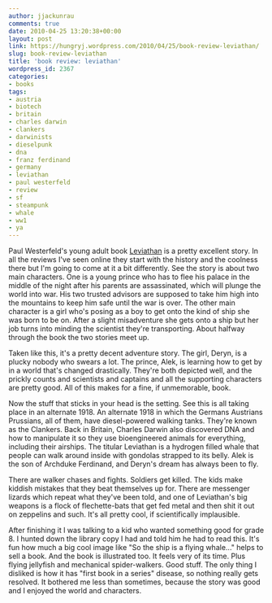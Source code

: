 ```yaml
---
author: jjackunrau
comments: true
date: 2010-04-25 13:20:38+00:00
layout: post
link: https://hungryj.wordpress.com/2010/04/25/book-review-leviathan/
slug: book-review-leviathan
title: 'book review: leviathan'
wordpress_id: 2367
categories:
- books
tags:
- austria
- biotech
- britain
- charles darwin
- clankers
- darwinists
- dieselpunk
- dna
- franz ferdinand
- germany
- leviathan
- paul westerfeld
- review
- sf
- steampunk
- whale
- ww1
- ya
---
```


Paul Westerfeld's young adult book [Leviathan](http://www.librarything.com/work/8212442) is a pretty excellent story. In all the reviews I've seen online they start with the history and the coolness there but I'm going to come at it a bit differently. See the story is about two main characters. One is a young prince who has to flee his palace in the middle of the night after his parents are assassinated, which will plunge the world into war. His two trusted advisors are supposed to take him high into the mountains to keep him safe until the war is over. The other main character is a girl who's posing as a boy to get onto the kind of ship she was born to be on. After a slight misadventure she gets onto a ship but her job turns into minding the scientist they're transporting. About halfway through the book the two stories meet up.

Taken like this, it's a pretty decent adventure story. The girl, Deryn, is a plucky nobody who swears a lot. The prince, Alek, is learning how to get by in a world that's changed drastically. They're both depicted well, and the prickly counts and scientists and captains and all the supporting characters are pretty good. All of this makes for a fine, if unmemorable, book.

Now the stuff that sticks in your head is the setting. See this is all taking place in an alternate 1918. An alternate 1918 in which the Germans Austrians Prussians, all of them, have diesel-powered walking tanks. They're known as the Clankers. Back in Britain, Charles Darwin also discovered DNA and how to manipulate it so they use bioengineered animals for everything, including their airships. The titular Leviathan is a hydrogen filled whale that people can walk around inside with gondolas strapped to its belly. Alek is the son of Archduke Ferdinand, and Deryn's dream has always been to fly.

There are walker chases and fights. Soldiers get killed. The kids make kiddish mistakes that they beat themselves up for. There are messenger lizards which repeat what they've been told, and one of Leviathan's big weapons is a flock of flechette-bats that get fed metal and then shit it out on zeppelins and such. It's all pretty cool, if scientifically implausible.

After finishing it I was talking to a kid who wanted something good for grade 8. I hunted down the library copy I had and told him he had to read this. It's fun how much a big cool image like "So the ship is a flying whale..." helps to sell a book. And the book is illustrated too. It feels very of its time. Plus flying jellyfish and mechanical spider-walkers. Good stuff. The only thing I disliked is how it has "first book in a series" disease, so nothing really gets resolved. It bothered me less than sometimes, because the story was good and I enjoyed the world and characters.
